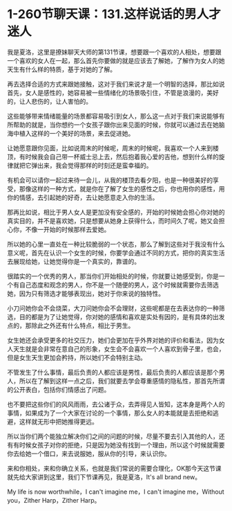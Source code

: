 # 1-260节聊天课：131.这样说话的男人才迷人

我是夏洛，这里是撩妹聊天大师的第131节课，想要跟一个喜欢的人相处，想要跟一个喜欢的女人在一起，那么首先你要做的就是应该去了解她，了解作为女人的她天生有什么样的特质，基于对她的了解。

再去选择合适的方式来跟她接触，这对于我们来说才是一个明智的选择，那比如说首先，女人是感性的，她容易被一些情绪化的场景吸引住，不管是浪漫的，美好的，让人悲伤的，让人害怕的。

这些能够带来情绪能量的场景都容易吸引到女人，那么这一点对于我们来说能够有所帮助的就是，当你想约一个女孩子跟你出来见面的时候，你就可以通过去在她脑海中植入这样的一个美好的场景，来去促进她。

让她愿意跟你见面，比如说周末的时候呢，周末的时候呢，我喜欢一个人来到楼顶，有时候我会自己带一杯威士忌上去，然后抱着我心爱的吉他，想到什么样的旋律就把它弹出来，我会觉得那样的时刻还是蛮幸福的。

有机会可以请你一起过来待一会儿，从我的楼顶去看夕阳，也是一种很美好的享受，那像这样的一种方式，就是你在了解了女生的感性之后，你也用你的感性，用你的情感，去引起她的好奇，去让她愿意走入你的生活。

那再比如说，相比于男人女人是更加没有安全感的，开始的时候她会担心你对她的真实目的，并不是喜欢她，只是想要从她身上获得什么，而时间久了呢，她又会担心你，不像一开始的时候那样去爱她。

所以她的心里一直处在一种比较脆弱的一个状态，那么了解到这些对于我没有什么意义呢，首先在认识一个女生的时候，你要学会通过不同的方式，把你的真实生活去展现给她，让她觉得你是一个真实的，靠谱的。

很踏实的一个优秀的男人，那当你们开始相处的时候，你就要让她感受到，你是一个有自己态度和观念的男人，你不是一个随便的男人，这个时候就需要你去筛选她，因为只有筛选才能够表现出，她对于你来说的独特性。

小刀问她你会不会烧菜，大刀问她你会不会理财，这些呢都是在去表达你的一种筛选，目的都是为了让她觉得，你对她的感情和喜欢是实处有因的，是有具体的出发点的，那除此之外还有什么特点，相比于男生。

女生她还会承受更多的社交压力，她们会更加在乎外界对她的评价和看法，因为女人天生就是会非常在意自己的形象，女生会不会喜欢一个人喜欢到骨子里，也会，但是女生天生更加会矜持，所以她们不会特别主动。

不管发生了什么事情，最后负责的人都应该是男性，最后负责的人都应该是那个男人，所以在了解到这样一点之后，我们就要去学会尊重感情的隐私性，那首先所谓的公开表白，包括你们情感出了问题。

也不要把这些你们的风风雨雨，去公诸于众，去弄得见人皆知，这本身是两个人的事情，如果成为了一个大家在讨论的一个事情，那么女人的本能就是去拒绝和逃避，这样就无形中把她推得更远。

所以当你们两个能独立解决你们之间的问题的时候，尽量不要去引入其他的人，还有有时候女孩子对你的拒绝，只是因为她没有找到一个理由，所以这个时候就需要你去给她一个借口，来去说服她，服从你的引导，来认识你。

来和你相处，来和你确立关系，也就是我们常说的需要合理化，OK那今天这节课就先给大家讲到这里，我们下节课再见，我是夏洛，It's all brand new。

My life is now worthwhile，I can't imagine me，I can't imagine me，Without you，Zither Harp，Zither Harp。

